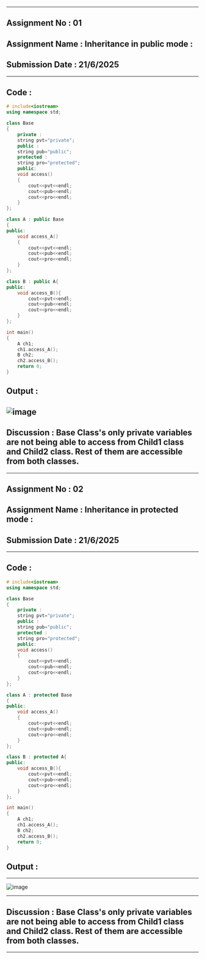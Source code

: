 ----------
## **Assignment No : 01**

## **Assignment Name : Inheritance in public mode :**

## **Submission Date : 21/6/2025**

----------

## **Code :**
```Cpp
# include<iostream>
using namespace std;

class Base
{
    private :
    string pvt="private";
    public :
    string pub="public";
    protected :
    string pro="protected";
    public:
    void access()
    {
        cout<<pvt<<endl;
        cout<<pub<<endl;
        cout<<pro<<endl;
    }
};

class A : public Base
{
public:
    void access_A()
    {
        cout<<pvt<<endl;
        cout<<pub<<endl;
        cout<<pro<<endl;
    }
};

class B : public A{
public:
    void access_B(){
        cout<<pvt<<endl;
        cout<<pub<<endl;
        cout<<pro<<endl;
    }
};

int main()
{
    A ch1;
    ch1.access_A();
    B ch2;
    ch2.access_B();
    return 0;
}


```

## **Output :**

![image](https://github.com/user-attachments/assets/2003e0f4-a1de-48a7-8d49-6abaa139811c)
--------
## Discussion : Base Class's only private variables are not being able to access from Child1 class and Child2 class. Rest of them are accessible from both classes.
---------



## **Assignment No : 02**

## **Assignment Name : Inheritance in protected mode :**

## **Submission Date : 21/6/2025**

----------

## **Code :**
```Cpp
# include<iostream>
using namespace std;

class Base
{
    private :
    string pvt="private";
    public :
    string pub="public";
    protected :
    string pro="protected";
    public:
    void access()
    {
        cout<<pvt<<endl;
        cout<<pub<<endl;
        cout<<pro<<endl;
    }
};

class A : protected Base
{
public:
    void access_A()
    {
        cout<<pvt<<endl;
        cout<<pub<<endl;
        cout<<pro<<endl;
    }
};

class B : protected A{
public:
    void access_B(){
        cout<<pvt<<endl;
        cout<<pub<<endl;
        cout<<pro<<endl;
    }
};

int main()
{
    A ch1;
    ch1.access_A();
    B ch2;
    ch2.access_B();
    return 0;
}


```

## **Output :**

--------
![image](https://github.com/user-attachments/assets/ebfb6f04-0b18-498a-9caa-4d282279d41c)

---------
## Discussion : Base Class's only private variables are not being able to access from Child1 class and Child2 class. Rest of them are accessible from both classes.
---------

